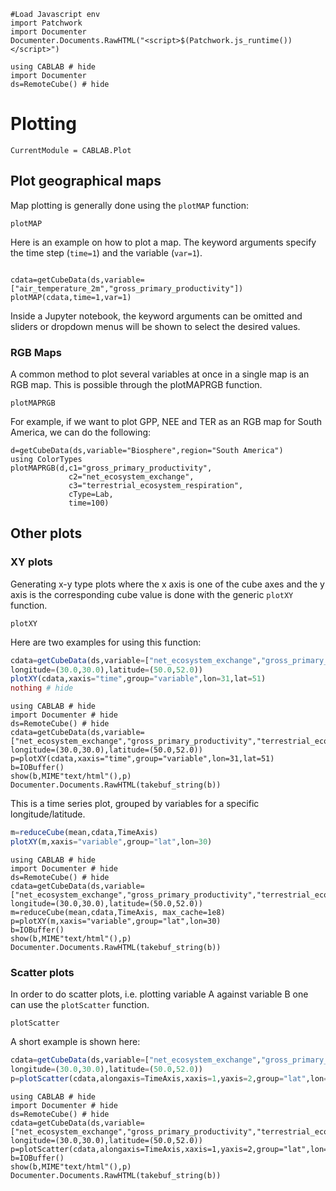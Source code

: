 ```@eval
#Load Javascript env
import Patchwork
import Documenter
Documenter.Documents.RawHTML("<script>$(Patchwork.js_runtime())</script>")
```

```@setup 1
using CABLAB # hide
import Documenter
ds=RemoteCube() # hide
```

# Plotting

```@meta
CurrentModule = CABLAB.Plot
```

## Plot geographical maps

Map plotting is generally done using the `plotMAP` function:

```@docs
plotMAP
```

Here is an example on how to plot a map. The keyword arguments specify the time
step (`time=1`) and the variable (`var=1`).

```@example 1

cdata=getCubeData(ds,variable=["air_temperature_2m","gross_primary_productivity"])
plotMAP(cdata,time=1,var=1)
```

Inside a Jupyter notebook, the keyword arguments can be omitted and sliders or
dropdown menus will be shown to select the desired values.

### RGB Maps

A common method to plot several variables at once in a single map is an RGB map.
This is possible through the plotMAPRGB function.

```@docs
plotMAPRGB
```

For example, if we want to plot GPP, NEE and TER as an RGB map for South America,
we can do the following:

```@example 1
d=getCubeData(ds,variable="Biosphere",region="South America")
using ColorTypes
plotMAPRGB(d,c1="gross_primary_productivity",
             c2="net_ecosystem_exchange",
             c3="terrestrial_ecosystem_respiration",
             cType=Lab,
             time=100)
```

## Other plots

### XY plots

Generating x-y type plots where the x axis is one of the cube axes and the y axis
is the corresponding cube value is done with the generic `plotXY` function.

```@docs
plotXY
```

Here are two examples for using this function:

```julia
cdata=getCubeData(ds,variable=["net_ecosystem_exchange","gross_primary_productivity","terrestrial_ecosystem_respiration"],
longitude=(30.0,30.0),latitude=(50.0,52.0))
plotXY(cdata,xaxis="time",group="variable",lon=31,lat=51)
nothing # hide
```

````@eval
using CABLAB # hide
import Documenter # hide
ds=RemoteCube() # hide
cdata=getCubeData(ds,variable=["net_ecosystem_exchange","gross_primary_productivity","terrestrial_ecosystem_respiration"],
longitude=(30.0,30.0),latitude=(50.0,52.0))
p=plotXY(cdata,xaxis="time",group="variable",lon=31,lat=51)
b=IOBuffer()
show(b,MIME"text/html"(),p)
Documenter.Documents.RawHTML(takebuf_string(b))
````

This is a time series plot, grouped by variables for a specific longitude/latitude.


```julia
m=reduceCube(mean,cdata,TimeAxis)
plotXY(m,xaxis="variable",group="lat",lon=30)
```

````@eval
using CABLAB # hide
import Documenter # hide
ds=RemoteCube() # hide
cdata=getCubeData(ds,variable=["net_ecosystem_exchange","gross_primary_productivity","terrestrial_ecosystem_respiration"],
longitude=(30.0,30.0),latitude=(50.0,52.0))
m=reduceCube(mean,cdata,TimeAxis, max_cache=1e8)
p=plotXY(m,xaxis="variable",group="lat",lon=30)
b=IOBuffer()
show(b,MIME"text/html"(),p)
Documenter.Documents.RawHTML(takebuf_string(b))
````

### Scatter plots

In order to do scatter plots, i.e. plotting variable A against variable B one can use the
`plotScatter` function.

```@doc
plotScatter
```

A short example is shown here:

```julia
cdata=getCubeData(ds,variable=["net_ecosystem_exchange","gross_primary_productivity","terrestrial_ecosystem_respiration"],
longitude=(30.0,30.0),latitude=(50.0,52.0))
p=plotScatter(cdata,alongaxis=TimeAxis,xaxis=1,yaxis=2,group="lat",lon=30)
```

````@eval
using CABLAB # hide
import Documenter # hide
ds=RemoteCube() # hide
cdata=getCubeData(ds,variable=["net_ecosystem_exchange","gross_primary_productivity","terrestrial_ecosystem_respiration"],
longitude=(30.0,30.0),latitude=(50.0,52.0))
p=plotScatter(cdata,alongaxis=TimeAxis,xaxis=1,yaxis=2,group="lat",lon=30)
b=IOBuffer()
show(b,MIME"text/html"(),p)
Documenter.Documents.RawHTML(takebuf_string(b))
````
